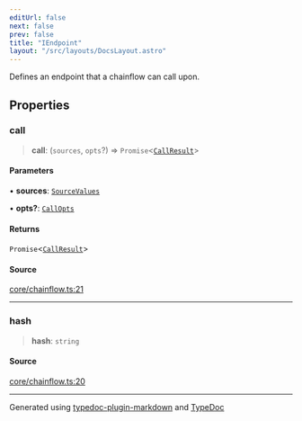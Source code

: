 ```yaml
---
editUrl: false
next: false
prev: false
title: "IEndpoint"
layout: "/src/layouts/DocsLayout.astro"
---
```


Defines an endpoint that a chainflow can call upon.

## Properties

### call

> **call**: (`sources`, `opts`?) => `Promise`\<[`CallResult`](/api/interfaces/callresult/)\>

#### Parameters

• **sources**: [`SourceValues`](/api/type-aliases/sourcevalues/)

• **opts?**: [`CallOpts`](/api/interfaces/callopts/)

#### Returns

`Promise`\<[`CallResult`](/api/interfaces/callresult/)\>

#### Source

[core/chainflow.ts:21](https://github.com/edwinlzs/chainflow/blob/022a530/src/core/chainflow.ts#L21)

***

### hash

> **hash**: `string`

#### Source

[core/chainflow.ts:20](https://github.com/edwinlzs/chainflow/blob/022a530/src/core/chainflow.ts#L20)

***

Generated using [typedoc-plugin-markdown](https://www.npmjs.com/package/typedoc-plugin-markdown) and [TypeDoc](https://typedoc.org/)
